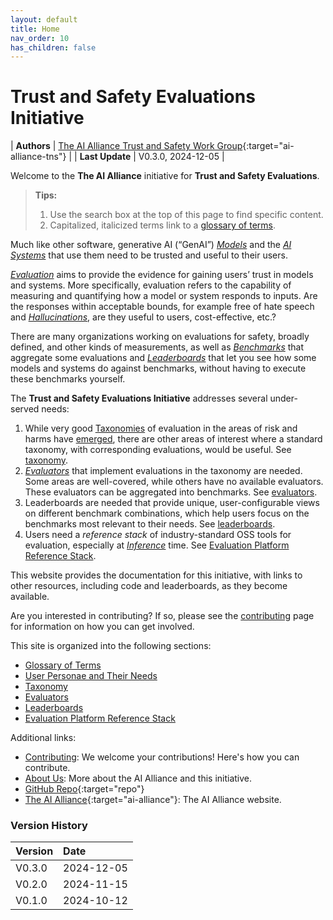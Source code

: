 ```yaml
---
layout: default
title: Home
nav_order: 10
has_children: false
---
```


# Trust and Safety Evaluations Initiative

| **Authors** | [The AI Alliance Trust and Safety Work Group](https://thealliance.ai/focus-areas/trust-and-safety){:target="ai-alliance-tns"} |
| **Last Update**  | V0.3.0, 2024-12-05 |

Welcome to the **The AI Alliance** initiative for **Trust and Safety Evaluations**.

> **Tips:** 
>
> 1. Use the search box at the top of this page to find specific content.
> 2. Capitalized, italicized terms link to a [glossary of terms]({{site.baseurl}}/glossary).

Much like other software, generative AI (&ldquo;GenAI&rdquo;) [_Models_]({{site.baseurl}}/glossary/#model) and the [_AI Systems_]({{site.baseurl}}/glossary/#ai-system) that use them need to be trusted and useful to their users.

[_Evaluation_]({{site.baseurl}}/glossary/#evaluation) aims to provide the evidence for gaining users’ trust in models and systems. More specifically, evaluation refers to the capability of measuring and quantifying how a model or system responds to inputs. Are the responses within acceptable bounds, for example free of hate speech and [_Hallucinations_]({{site.baseurl}}/glossary/#hallucination), are they useful to users, cost-effective, etc.?

There are many organizations working on evaluations for safety, broadly defined, and other kinds of measurements, as well as [_Benchmarks_]({{site.baseurl}}/glossary/#benchmark) that aggregate some evaluations and [_Leaderboards_]({{site.baseurl}}/glossary/#leaderboard) that let you see how some models and systems do against benchmarks, without having to execute these benchmarks yourself. 

The **Trust and Safety Evaluations Initiative** addresses several under-served needs:

1. While very good [Taxonomies]({{site.baseurl}}/glossary/#taxonomy) of evaluation in the areas of risk and harms have [emerged]({{site.baseurl}}/taxonomy/taxonomy/#why-build-a-taxonomy), there are other areas of interest where a standard taxonomy, with corresponding evaluations, would be useful. See [taxonomy]({{site.baseurl}}/taxonomy/taxonomy).
2. [_Evaluators_]({{site.baseurl}}/glossary/#evaluator) that implement evaluations in the taxonomy are needed. Some areas are well-covered, while others have no available evaluators. These evaluators can be aggregated into benchmarks. See [evaluators]({{site.baseurl}}/evaluators/evaluators).
3. Leaderboards are needed that provide unique, user-configurable views on different benchmark combinations, which help users focus on the benchmarks most relevant to their needs. See [leaderboards]({{site.baseurl}}/leaderboards/leaderboards).
4. Users need a _reference stack_ of industry-standard OSS tools for evaluation, especially at [_Inference_]({{site.baseurl}}/glossary/#inference) time. See [Evaluation Platform Reference Stack]({{site.baseurl}}/ref-stack/ref-stack).

This website provides the documentation for this initiative, with links to other resources, including code and leaderboards, as they become available.

Are you interested in contributing? If so, please see the [contributing]({{site.baseurl}}/contributing) page for information on how you can get involved.

This site is organized into the following sections:

* [Glossary of Terms]({{site.baseurl}}/glossary)
* [User Personae and Their Needs]({{site.baseurl}}/user-personae/user-personae)
* [Taxonomy]({{site.baseurl}}/taxonomy/taxonomy)
* [Evaluators]({{site.baseurl}}/evaluators/evaluators)
* [Leaderboards]({{site.baseurl}}/leaderboards/leaderboards)
* [Evaluation Platform Reference Stack]({{site.baseurl}}/ref-stack/ref-stack)

Additional links:

* [Contributing]({{site.baseurl}}/contributing): We welcome your contributions! Here's how you can contribute.
* [About Us]({{site.baseurl}}/about): More about the AI Alliance and this initiative.
* [GitHub Repo](https://github.com/The-AI-Alliance/trust-safety-evals){:target="repo"}
* [The AI Alliance](https://thealliance.ai){:target="ai-alliance"}: The AI Alliance website.

### Version History

| Version   | Date       |
| :-------- | :--------- |
| V0.3.0    | 2024-12-05 |
| V0.2.0    | 2024-11-15 |
| V0.1.0    | 2024-10-12 |
